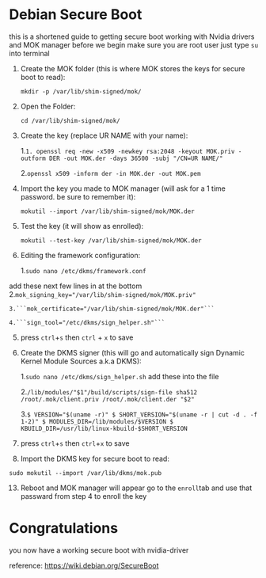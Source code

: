 # **Debian Secure Boot**
this is a shortened guide to getting secure boot working with Nvidia drivers and MOK manager
before we begin make sure you are root user just type `su` into terminal

1. Create the MOK folder (this is where MOK stores the keys for secure boot to read):

   ```mkdir -p /var/lib/shim-signed/mok/```

3. Open the Folder:

   ```cd /var/lib/shim-signed/mok/```

5. Create the key (replace UR NAME with your name):

   1.```1. openssl req -new -x509 -newkey rsa:2048 -keyout MOK.priv -outform DER -out MOK.der -days 36500 -subj "/CN=UR NAME/"```

   2.```openssl x509 -inform der -in MOK.der -out MOK.pem```

7. Import the key you made to MOK manager (will ask for a 1 time password. be sure to remember it):

   ```mokutil --import /var/lib/shim-signed/mok/MOK.der```

9. Test the key (it will show as enrolled):

   ```mokutil --test-key /var/lib/shim-signed/mok/MOK.der```

10. Editing the framework configuration:

    1.```sudo nano /etc/dkms/framework.conf```

add these next few lines in at the bottom
    2.```mok_signing_key="/var/lib/shim-signed/mok/MOK.priv"```
    
    3.```mok_certificate="/var/lib/shim-signed/mok/MOK.der"```
    
    4.```sign_tool="/etc/dkms/sign_helper.sh"```
   
   5. press `ctrl`+`s` then `ctrl` + `x` to save

11. Create the DKMS signer (this will go and automatically sign Dynamic Kernel Module Sources a.k.a DKMS):

    1.```sudo nano /etc/dkms/sign_helper.sh```
   add these into the file

    2.```/lib/modules/"$1"/build/scripts/sign-file sha512 /root/.mok/client.priv /root/.mok/client.der "$2"```

    3.```$ VERSION="$(uname -r)"
        $ SHORT_VERSION="$(uname -r | cut -d . -f 1-2)"
        $ MODULES_DIR=/lib/modules/$VERSION
        $ KBUILD_DIR=/usr/lib/linux-kbuild-$SHORT_VERSION```
   
   4. press `ctrl`+`s` then `ctrl`+`x` to save

12. Import the DKMS key for secure boot to read:

   ```sudo mokutil --import /var/lib/dkms/mok.pub```

13. Reboot and MOK manager will appear go to the `enroll`tab and use that passward from step 4 to enroll the key

# **Congratulations**
   you now have a working secure boot with nvidia-driver
   
   reference: https://wiki.debian.org/SecureBoot
